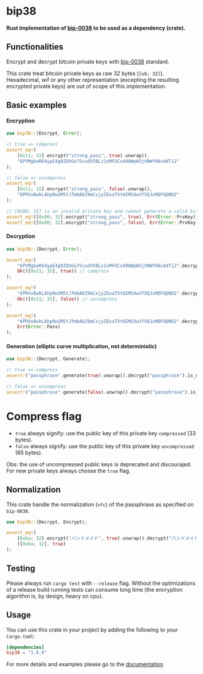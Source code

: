 bip38
=====

**Rust implementation of [bip-0038](https://github.com/bitcoin/bips/blob/master/bip-0038.mediawiki) to be used as a dependency (crate).**

## Functionalities

Encrypt and decrypt bitcoin private keys with [bip-0038](https://github.com/bitcoin/bips/blob/master/bip-0038.mediawiki) standard.

This crate treat bitcoin private keys as raw 32 bytes (`[u8; 32]`). Hexadecimal, wif or any other representation (excepting the resulting encrypted private keys) are out of scope of this implementation.

## Basic examples

#### Encryption
```rust
use bip38::{Encrypt, Error};

// true => compress
assert_eq!(
    [0x11; 32].encrypt("strong_pass", true).unwrap(),
    "6PYMgbeR64ypE4g8ZQhGo7ScudV5BLz1vMFUCs49AWpW3jVNWfH6cAdTi2"
);

// false => uncompress
assert_eq!(
    [0x11; 32].encrypt("strong_pass", false).unwrap(),
    "6PRVo8whLAhpRwSM5tJfmbAbZ9mCxjyZExaTXt6EMSXw3f5QJxMDFQQND2"
);

// [0x00; 32] is an invalid private key and cannot generate a valid bitcoin address
assert_eq!([0x00; 32].encrypt("strong_pass", true), Err(Error::PrvKey));
assert_eq!([0x00; 32].encrypt("strong_pass", false), Err(Error::PrvKey));
```

#### Decryption
```rust
use bip38::{Decrypt, Error};

assert_eq!(
    "6PYMgbeR64ypE4g8ZQhGo7ScudV5BLz1vMFUCs49AWpW3jVNWfH6cAdTi2".decrypt("strong_pass"),
    Ok(([0x11; 32], true)) // compress
);

assert_eq!(
    "6PRVo8whLAhpRwSM5tJfmbAbZ9mCxjyZExaTXt6EMSXw3f5QJxMDFQQND2".decrypt("strong_pass"),
    Ok(([0x11; 32], false)) // uncompress
);

assert_eq!(
    "6PRVo8whLAhpRwSM5tJfmbAbZ9mCxjyZExaTXt6EMSXw3f5QJxMDFQQND2".decrypt("wrong_pass"),
    Err(Error::Pass)
);
```

#### Generation (elliptic curve multiplication, not deterministic)
```rust
use bip38::{Decrypt, Generate};

// true => compress
assert!("passphrase".generate(true).unwrap().decrypt("passphrase").is_ok());

// false => uncompress
assert!("passphrase".generate(false).unwrap().decrypt("passphrase").is_ok());
```

# Compress flag

* `true` always signify: use the public key of this private key `compressed` (33 bytes).
* `false` always signify: use the public key of this private key `uncompressed` (65 bytes).

Obs: the use of uncompressed public keys is deprecated and discourajed. For new private keys always chosse the `true` flag.

## Normalization

This crate handle the normalization (`nfc`) of the passphrase as specified on `bip-0038`.
```rust
use bip38::{Decrypt, Encrypt};

assert_eq!(
    [0xba; 32].encrypt("バンドメイド", true).unwrap().decrypt("バンドメイド").unwrap(),
    ([0xba; 32], true)
);
```

## Testing

Please always run `cargo test` with `--release` flag. Without the optimizations of a release build running tests can consume long time (the encryption algorithm is, by design, heavy on cpu).

## Usage

You can use this crate in your project by adding the following to your `Cargo.toml`:

```toml
[dependencies]
bip38 = "1.0.0"
```

For more details and examples please go to the [documentation](https://docs.rs/bip38)
